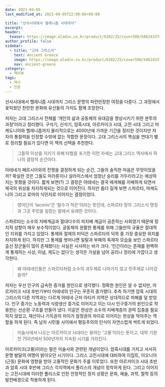 ```yaml
---
date: 2021-04-05
last_modified_at: 2021-04-05T22:08:06+09:00

title: "선사시대에서 헬레니즘 시대까지"
excerpt:
header:
  teaser: https://image.aladin.co.kr/product/6382/25/cover500/k862433748_1.jpg
author_profile: false
sidebar:
  - title: "고대 그리스사"
    text: Ancient Greece
    image: https://image.aladin.co.kr/product/6382/25/cover500/k862433748_1.jpg
    nav: ancient-greece
category:
  - 책리뷰
tags:
  - 역사
  - 인문
---
```


선사시대에서 헬레니즘 시대까지 그리스 문명의 파란만장한 여정을 다룬다. 그 과정에서 꽃피웠던 찬란한 문화와 유산들의 가치도 함께 조망한다.

저자는 고대 그리스사 전체를 ‘개인의 삶과 공동체의 유대감을 향상시키기 위한 분투의 과정’이라고 정리했다. 구석기, 신석기, 암흑시대, 아르카이크 시대, 고전 시대 그리고 마케도니아와 헬레니즘까지 물리적으로는 4000년에 가까운 기간을 정리한 것이지만 저자의 통찰력을 인정할 수밖에 없는 적합한 문장이다. 고대 그리스사의 핵심을 연대기 별로 정리할 필요가 있다면 이 책의 선택을 추천한다.

> 그들의 이상을 지키기 위해 타협을 포기한 이런 자세는 고대 그리스 역사에서 하나의 결정적 순간이다.

아테네가 페르시아와의 전쟁을 결정하게 되는 순간, 그들의 솔직한 마음은 무엇이었을까? 확실한 것은 그들도 마라톤이나 살라미스에서 엄청난 승리를 거두리라고는 예상하지는 못했을 것이다. 짧게 보면(?) 그 결정은 아테네는 결국 에게해를 지배하게 되면서 제국의 위상을 차지하게되는 것으로 이어진다. 하지만 좀더 길게 보면 스파르타, 마케도니아 그리고 로마의 식민지로 이어지는 결정이었다.

> 영어단어 ‘laconic’은 ‘말수가 적은’이라는 뜻인데, 스파르타 땅의 그리스식 명칭과 그곳 주민을 일컫는 말에서 유래한 것이다.

스파르타는 소수의 지배계급과 절대다수의 피지배 계급이 공존하는 사회였기 때문에 정치적 성향이 매우 보수적이었다. 공동체의 원활한 통제를 위해 그들만의 규율은 절대적인 지위를 가지고 있었다. 통제와 절제의 미덕은 스파르타의 덕목 중 가장 중요한 위치를 차지하게 된다. 하지만 그 통제를 벗어나면 일탈과 부패의 독재자 모습을 보인 스파르타 출신 장군들이 많이 존재했다는 사실은 시사하는 바가 크다. ‘인간이라는 존재를 완벽하게 통제하는 사상, 이념, 제도는 없다’는 생각은 가설을 넘어 공리나 정리에 가깝다고 생각한다.

> 왜 아테네인들은 스파르타처럼 소수의 과두제로 나아가지 않고 민주제로 나아갔을까?

저자는 우선 인구의 급속한 증가를  원인으로 생각했다. 정확한 원인은 알 수 없지만, 아르카이크 시대 후반기부터 아테네의 인구는 꾸준히 증가했다. 추측 하기엔 암흑 시대의 그리스의 다른 지역과는 다르게 아테네 근처 아티카 지역은 상대적으로 피해를 덜 받았다. 인구 증가는 노동력과 식량생산 증가로 이어지고 이는 다시 인구증가의 원인으로 작용한는 선순환 구조를 만들어 냈다. 이같은 현상은 소수의 지배계층의 권력 집중을 필요하지 않았고, 재산이나 기득권의 차이가 참정권의 차이로 이어지는 현상을 막아주는 역할을 하게 된다. 즉 남자 시민들 사이에서 평등주의의 인식이 자연스럽게 싹트게 되었다. 

> 미술사에서 나오는 아르카이크 시대라는 용어는 ‘고풍’이라는 뜻이고, 대략 기원전 750년에서 500년까지 지속된 시기를 가리킨다.

아르카이크(고풍)이라는 말은 미술사와 관련된 개념이었다. 암흑시대를 거치고 서서히 문명 발달의 여명이 밝아오던 시기이다. 그리스 고전시대에 대비하여 이집트, 이오니아(근동) 문화에 영향을 받아 고풍적인 문화가 주를 이루었다. 또한 아르카이크 시대 초반과 암흑 시대 후반에 그리스 각지역에서 폴리스의 개념이 정착하게 된다. 그리고 이어지는 고전시대에 이러한 폴리스로 인한 안정적인 정치 상황은 문화, 예술, 과학, 철학 등의 발전배경으로 작용하게 된다. 